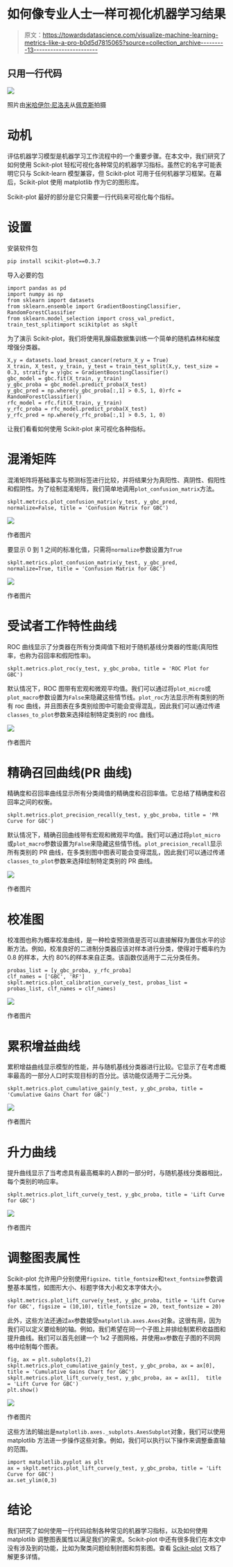 # 如何像专业人士一样可视化机器学习结果

> 原文：<https://towardsdatascience.com/visualize-machine-learning-metrics-like-a-pro-b0d5d7815065?source=collection_archive---------13----------------------->

## 只用一行代码

![](img/fb3e274b5a617e5aa27746f8c4b96090.png)

照片由[米哈伊尔·尼洛夫](https://www.pexels.com/@mikhail-nilov?utm_content=attributionCopyText&utm_medium=referral&utm_source=pexels)从[佩克斯](https://www.pexels.com/photo/woman-holding-papers-standing-next-to-a-charts-bulletin-9304688/?utm_content=attributionCopyText&utm_medium=referral&utm_source=pexels)拍摄

# 动机

评估机器学习模型是机器学习工作流程中的一个重要步骤。在本文中，我们研究了如何使用 Scikit-plot 轻松可视化各种常见的机器学习指标。虽然它的名字可能表明它只与 Scikit-learn 模型兼容，但 Scikit-plot 可用于任何机器学习框架。在幕后，Scikit-plot 使用 matplotlib 作为它的图形库。

Scikit-plot 最好的部分是它只需要一行代码来可视化每个指标。

# 设置

安装软件包

```
pip install scikit-plot==0.3.7
```

导入必要的包

```
import pandas as pd
import numpy as np
from sklearn import datasets
from sklearn.ensemble import GradientBoostingClassifier, RandomForestClassifier
from sklearn.model_selection import cross_val_predict, train_test_splitimport scikitplot as skplt
```

为了演示 Scikit-plot，我们将使用乳腺癌数据集训练一个简单的随机森林和梯度增强分类器。

```
X,y = datasets.load_breast_cancer(return_X_y = True)
X_train, X_test, y_train, y_test = train_test_split(X,y, test_size = 0.3, stratify = y)gbc = GradientBoostingClassifier()
gbc_model = gbc.fit(X_train, y_train)
y_gbc_proba = gbc_model.predict_proba(X_test)
y_gbc_pred = np.where(y_gbc_proba[:,1] > 0.5, 1, 0)rfc = RandomForestClassifier()
rfc_model = rfc.fit(X_train, y_train)
y_rfc_proba = rfc_model.predict_proba(X_test)
y_rfc_pred = np.where(y_rfc_proba[:,1] > 0.5, 1, 0)
```

让我们看看如何使用 Scikit-plot 来可视化各种指标。

# 混淆矩阵

混淆矩阵将基础事实与预测标签进行比较，并将结果分为真阳性、真阴性、假阳性和假阴性。为了绘制混淆矩阵，我们简单地调用`plot_confusion_matrix`方法。

```
skplt.metrics.plot_confusion_matrix(y_test, y_gbc_pred, normalize=False, title = 'Confusion Matrix for GBC')
```

![](img/3867d296decbf2ecbe78177d409abb7f.png)

作者图片

要显示 0 到 1 之间的标准化值，只需将`normalize`参数设置为`True`

```
skplt.metrics.plot_confusion_matrix(y_test, y_gbc_pred, normalize=True, title = 'Confusion Matrix for GBC')
```

![](img/df7ac9f580427ff3a6e5d90d6f3c5ca6.png)

作者图片

# 受试者工作特性曲线

ROC 曲线显示了分类器在所有分类阈值下相对于随机基线分类器的性能(真阳性率，也称为召回率和假阳性率)。

```
skplt.metrics.plot_roc(y_test, y_gbc_proba, title = 'ROC Plot for GBC')
```

默认情况下，ROC 图带有宏观和微观平均值。我们可以通过将`plot_micro`或`plot_macro`参数设置为`False`来隐藏这些情节线。`plot_roc`方法显示所有类别的所有 roc 曲线，并且图表在多类别绘图中可能会变得混乱，因此我们可以通过传递`classes_to_plot`参数来选择绘制特定类别的 roc 曲线。

![](img/c1f497b3319c169f54954684baabd017.png)

作者图片

# 精确召回曲线(PR 曲线)

精确度和召回率曲线显示所有分类阈值的精确度和召回率值。它总结了精确度和召回率之间的权衡。

```
skplt.metrics.plot_precision_recall(y_test, y_gbc_proba, title = 'PR Curve for GBC')
```

默认情况下，精确召回曲线带有宏观和微观平均值。我们可以通过将`plot_micro`或`plot_macro`参数设置为`False`来隐藏这些情节线。`plot_precision_recall`显示所有类别的 PR 曲线，在多类别图中图表可能会变得混乱，因此我们可以通过传递`classes_to_plot`参数来选择绘制特定类别的 PR 曲线。

![](img/751b0442788798c087ed325b5a15a6e2.png)

作者图片

# 校准图

校准图也称为概率校准曲线，是一种检查预测值是否可以直接解释为置信水平的诊断方法。例如，校准良好的二进制分类器应该对样本进行分类，使得对于概率约为 0.8 的样本，大约 80%的样本来自正类。该函数仅适用于二元分类任务。

```
probas_list = [y_gbc_proba, y_rfc_proba]
clf_names = ['GBC', 'RF']
skplt.metrics.plot_calibration_curve(y_test, probas_list = probas_list, clf_names = clf_names)
```

![](img/268faa4d4995281833fdf95f7eaf3453.png)

作者图片

# 累积增益曲线

累积增益曲线显示模型的性能，并与随机基线分类器进行比较。它显示了在考虑概率最高的一部分人口时实现目标的百分比。该功能仅适用于二元分类。

```
skplt.metrics.plot_cumulative_gain(y_test, y_gbc_proba, title = 'Cumulative Gains Chart for GBC')
```

![](img/01b35d053888698e92d7b113f59ce17a.png)

作者图片

# 升力曲线

提升曲线显示了当考虑具有最高概率的人群的一部分时，与随机基线分类器相比，每个类别的响应率。

```
skplt.metrics.plot_lift_curve(y_test, y_gbc_proba, title = 'Lift Curve for GBC')
```

![](img/41224a87abdaafb123507599c4645de3.png)

作者图片

# 调整图表属性

Scikit-plot 允许用户分别使用`figsize`、`title_fontsize`和`text_fontsize`参数调整基本属性，如图形大小、标题字体大小和文本字体大小。

```
skplt.metrics.plot_lift_curve(y_test, y_gbc_proba, title = 'Lift Curve for GBC', figsize = (10,10), title_fontsize = 20, text_fontsize = 20)
```

此外，这些方法还通过`ax`参数接受`matplotlib.axes.Axes`对象。这很有用，因为我们可以定义要绘制的轴。例如，我们希望在同一个子图上并排绘制累积收益图和提升曲线。我们可以首先创建一个 1x2 子图网格，并使用`ax`参数在子图的不同网格中绘制每个图表。

```
fig, ax = plt.subplots(1,2)
skplt.metrics.plot_cumulative_gain(y_test, y_gbc_proba, ax = ax[0], title = 'Cumulative Gains Chart for GBC')
skplt.metrics.plot_lift_curve(y_test, y_gbc_proba, ax = ax[1],  title = 'Lift Curve for GBC')
plt.show()
```

![](img/3e0c526aa4910a7b2a2a4658b7101be2.png)

作者图片

这些方法的输出是`matplotlib.axes._subplots.AxesSubplot`对象，我们可以使用 matplotlib 方法进一步操作这些对象。例如，我们可以执行以下操作来调整垂直轴的范围。

```
import matplotlib.pyplot as plt
ax = skplt.metrics.plot_lift_curve(y_test, y_gbc_proba, title = 'Lift Curve for GBC')
ax.set_ylim(0,3)
```

# 结论

我们研究了如何使用一行代码绘制各种常见的机器学习指标，以及如何使用 matplotlib 调整图表属性以满足我们的需求。Scikit-plot 中还有很多我们在本文中没有涉及到的功能，比如为聚类问题绘制肘图和剪影图。查看 [Scikit-plot](https://scikit-plot.readthedocs.io/) 文档了解更多详情。